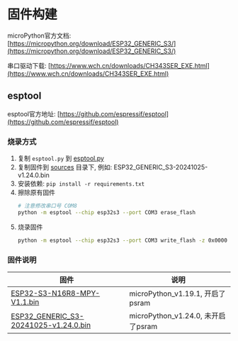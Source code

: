 # 固件构建

microPython官方文档: [https://micropython.org/download/ESP32_GENERIC_S3/](https://micropython.org/download/ESP32_GENERIC_S3/)

串口驱动下载: [https://www.wch.cn/downloads/CH343SER_EXE.html](https://www.wch.cn/downloads/CH343SER_EXE.html)

## esptool

esptool官方地址: [https://github.com/espressif/esptool](https://github.com/espressif/esptool)

### 烧录方式

1. 复制 `esptool.py` 到 [esptool.py](esptool_starter/esptool.py)
2. 复制固件到 [sources](resources) 目录下, 例如: ESP32_GENERIC_S3-20241025-v1.24.0.bin
3. 安装依赖: `pip install -r requirements.txt`
4. 擦除原有固件
    ```bash
    # 注意修改串口号 COM8
    python -m esptool --chip esp32s3 --port COM3 erase_flash
    ```
5. 烧录固件
    ```bash
   python -m esptool --chip esp32s3 --port COM3 write_flash -z 0x0000 resources/firmware.bin
    ```

### 固件说明

| 固件                                                                                         | 说明                             |
|--------------------------------------------------------------------------------------------|--------------------------------|
| [ESP32-S3-N16R8-MPY-V1.1.bin](resources%2FESP32-S3-N16R8-MPY-V1.1.bin)                     | microPython_v1.19.1, 开启了psram  |
| [ESP32_GENERIC_S3-20241025-v1.24.0.bin](resources%2FESP32_GENERIC_S3-20241025-v1.24.0.bin) | microPython_v1.24.0, 未开启了psram |
